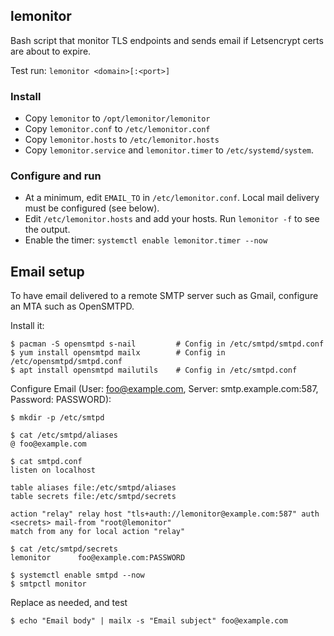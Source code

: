 ## lemonitor

Bash script that monitor TLS endpoints and sends email if Letsencrypt certs are about to expire.

Test run: `lemonitor <domain>[:<port>]`

### Install

- Copy `lemonitor` to `/opt/lemonitor/lemonitor`
- Copy `lemonitor.conf` to `/etc/lemonitor.conf`
- Copy `lemonitor.hosts` to `/etc/lemonitor.hosts`
- Copy `lemonitor.service` and `lemonitor.timer` to `/etc/systemd/system`.

### Configure and run

- At a minimum, edit `EMAIL_TO` in `/etc/lemonitor.conf`. Local mail delivery must be configured (see below). 
- Edit `/etc/lemonitor.hosts` and add your hosts. Run `lemonitor -f` to see the output. 
- Enable the timer: `systemctl enable lemonitor.timer --now` 

## Email setup

To have email delivered to a remote SMTP server such as Gmail, configure an MTA such as OpenSMTPD.

Install it: 

    $ pacman -S opensmtpd s-nail         # Config in /etc/smtpd/smtpd.conf
    $ yum install opensmtpd mailx        # Config in /etc/opensmtpd/smtpd.conf
    $ apt install opensmtpd mailutils    # Config in /etc/smtpd.conf

Configure Email (User: foo@example.com, Server: smtp.example.com:587, Password: PASSWORD):

    $ mkdir -p /etc/smtpd
    
    $ cat /etc/smtpd/aliases
    @ foo@example.com
    
    $ cat smtpd.conf
    listen on localhost
    
    table aliases file:/etc/smtpd/aliases
    table secrets file:/etc/smtpd/secrets
    
    action "relay" relay host "tls+auth://lemonitor@example.com:587" auth <secrets> mail-from "root@lemonitor"
    match from any for local action "relay"
    
    $ cat /etc/smtpd/secrets
    lemonitor      foo@example.com:PASSWORD

    $ systemctl enable smtpd --now
    $ smtpctl monitor

Replace as needed, and test

    $ echo "Email body" | mailx -s "Email subject" foo@example.com
